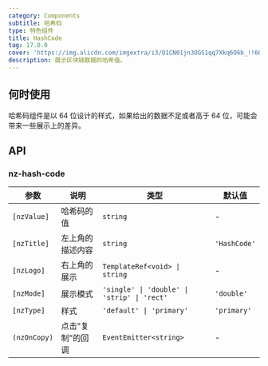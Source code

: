 ```yaml
---
category: Components
subtitle: 哈希码
type: 特色组件
title: HashCode
tag: 17.0.0
cover: 'https://img.alicdn.com/imgextra/i3/O1CN01jn3OGS1qq7Xkq6O6b_!!6000000005546-2-tps-1074-374.png'
description: 展示区块链数据的哈希值。
---
```



## 何时使用

哈希码组件是以 64 位设计的样式，如果给出的数据不足或者高于 64 位，可能会带来一些展示上的差异。


## API

### nz-hash-code

| 参数           | 说明        | 类型                                          | 默认值          |
|--------------|-----------|---------------------------------------------|--------------|
| `[nzValue]`  | 哈希码的值     | `string`                                    | -            |
| `[nzTitle]`  | 左上角的描述内容  | `string`                                    | `'HashCode'` |
| `[nzLogo]`   | 右上角的展示    | `TemplateRef<void> \| string`               | -            |
| `[nzMode]`   | 展示模式      | `'single' \| 'double' \| 'strip' \| 'rect'` | `'double'`   |
| `[nzType]`   | 样式        | `'default' \| 'primary'`                    | `'primary'`  |
| `(nzOnCopy)` | 点击"复制"的回调 | `EventEmitter<string>`                      | -            |
